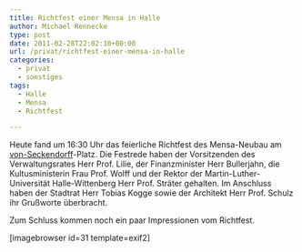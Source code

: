 ```yaml
---
title: Richtfest einer Mensa in Halle
author: Michael Rennecke
type: post
date: 2011-02-28T22:02:10+00:00
url: /privat/richtfest-einer-mensa-in-halle
categories:
  - privat
  - sonstiges
tags:
  - Halle
  - Mensa
  - Richtfest

---
```

Heute fand um 16:30 Uhr das feierliche Richtfest des Mensa-Neubau am [von-Seckendorff][1]-Platz. Die Festrede haben der Vorsitzenden des Verwaltungsrates Herr Prof. Lilie, der Finanzminister Herr Bullerjahn, die Kultusministerin Frau Prof. Wolff und der Rektor der Martin-Luther-Universität Halle-Wittenberg Herr Prof. Sträter gehalten. Im Anschluss haben der Stadtrat Herr Tobias Kogge sowie der Architekt Herr Prof. Schulz ihr Grußworte überbracht.

Zum Schluss kommen noch ein paar Impressionen vom Richtfest.

[imagebrowser id=31 template=exif2]

 [1]: http://de.wikipedia.org/wiki/Veit_Ludwig_von_Seckendorff